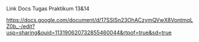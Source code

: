 Link Docs Tugas Praktikum 13&14

https://docs.google.com/document/d/17SSISn23OhACzymQVwX8VontmqLZ0b_-/edit?usp=sharing&ouid=113190620732855460044&rtpof=true&sd=true
